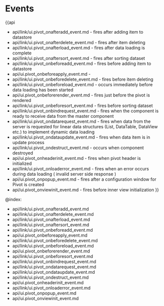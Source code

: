 Events
=======

{{api
- api/link/ui.pivot_onafteradd_event.md - fires after adding item to datastore
- api/link/ui.pivot_onafterdelete_event.md - fires after item deleting
- api/link/ui.pivot_onafterload_event.md - fires after data loading is complete
- api/link/ui.pivot_onaftersort_event.md - fires after sorting dataset
- api/link/ui.pivot_onbeforeadd_event.md - fires before adding item to datastore
- api/ui.pivot_onbeforeapply_event.md - 
- api/link/ui.pivot_onbeforedelete_event.md - fires before item deleting
- api/link/ui.pivot_onbeforeload_event.md - occurs immediately before data loading has been started
- api/ui.pivot_onbeforerender_event.md - fires just before the pivot is rendered
- api/link/ui.pivot_onbeforesort_event.md - fires before sorting dataset
- api/link/ui.pivot_onbindrequest_event.md - fires when the component is ready to receive data from the master component
- api/link/ui.pivot_ondatarequest_event.md - fires when data from the server is requested for linear data structures (List, DataTable, DataView etc.) to implement dynamic data loading
- api/link/ui.pivot_ondataupdate_event.md - fires when data item is in update process
- api/link/ui.pivot_ondestruct_event.md - occurs when component destroyed
- api/ui.pivot_onheaderinit_event.md - fires when pivot header is initialized
- api/link/ui.pivot_onloaderror_event.md - fires when an error occurs during data loading ( invalid server side response )
- api/ui.pivot_onpopup_event.md - fires after a configuration window for Pivot is created
- api/ui.pivot_onviewinit_event.md - fires before inner view initialization
}}

@index:
- api/link/ui.pivot_onafteradd_event.md
- api/link/ui.pivot_onafterdelete_event.md
- api/link/ui.pivot_onafterload_event.md
- api/link/ui.pivot_onaftersort_event.md
- api/link/ui.pivot_onbeforeadd_event.md
- api/ui.pivot_onbeforeapply_event.md
- api/link/ui.pivot_onbeforedelete_event.md
- api/link/ui.pivot_onbeforeload_event.md
- api/ui.pivot_onbeforerender_event.md
- api/link/ui.pivot_onbeforesort_event.md
- api/link/ui.pivot_onbindrequest_event.md
- api/link/ui.pivot_ondatarequest_event.md
- api/link/ui.pivot_ondataupdate_event.md
- api/link/ui.pivot_ondestruct_event.md
- api/ui.pivot_onheaderinit_event.md
- api/link/ui.pivot_onloaderror_event.md
- api/ui.pivot_onpopup_event.md
- api/ui.pivot_onviewinit_event.md



